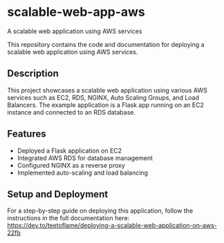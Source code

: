 # scalable-web-app-aws
A scalable web application using AWS services

This repository contains the code and documentation for deploying a scalable web application using AWS services.

## Description
This project showcases a scalable web application using various AWS services such as EC2, RDS, NGINX, Auto Scaling Groups, and Load Balancers. The example application is a Flask app running on an EC2 instance and connected to an RDS database.

## Features
- Deployed a Flask application on EC2
- Integrated AWS RDS for database management
- Configured NGINX as a reverse proxy
- Implemented auto-scaling and load balancing

## Setup and Deployment
For a step-by-step guide on deploying this application, follow the instructions in the full documentation here: https://dev.to/teetoflame/deploying-a-scalable-web-application-on-aws-22fb  
